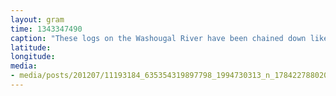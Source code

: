 ```yaml
---
layout: gram
time: 1343347490
caption: "These logs on the Washougal River have been chained down like this. So strange."
latitude: 
longitude: 
media:
- media/posts/201207/11193184_635354319897798_1994730313_n_17842278802000351.jpg
---
```


